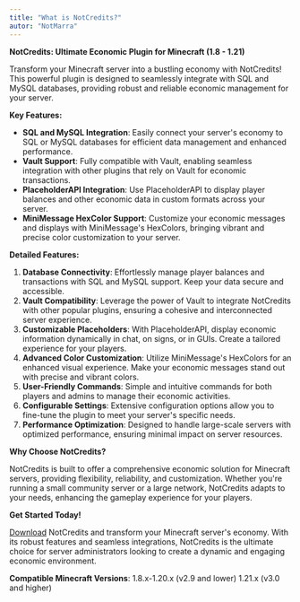 ```yaml
---
title: "What is NotCredits?"
autor: "NotMarra"
---
```


**NotCredits: Ultimate Economic Plugin for Minecraft (1.8 - 1.21)**

Transform your Minecraft server into a bustling economy with NotCredits! This powerful plugin is designed to seamlessly integrate with SQL and MySQL databases, providing robust and reliable economic management for your server.

**Key Features:**

- **SQL and MySQL Integration**: Easily connect your server's economy to SQL or MySQL databases for efficient data management and enhanced performance.
- **Vault Support**: Fully compatible with Vault, enabling seamless integration with other plugins that rely on Vault for economic transactions.
- **PlaceholderAPI Integration**: Use PlaceholderAPI to display player balances and other economic data in custom formats across your server.
- **MiniMessage HexColor Support**: Customize your economic messages and displays with MiniMessage's HexColors, bringing vibrant and precise color customization to your server.

**Detailed Features:**

1.  **Database Connectivity**: Effortlessly manage player balances and transactions with SQL and MySQL support. Keep your data secure and accessible.
2.  **Vault Compatibility**: Leverage the power of Vault to integrate NotCredits with other popular plugins, ensuring a cohesive and interconnected server experience.
3.  **Customizable Placeholders**: With PlaceholderAPI, display economic information dynamically in chat, on signs, or in GUIs. Create a tailored experience for your players.
4.  **Advanced Color Customization**: Utilize MiniMessage's HexColors for an enhanced visual experience. Make your economic messages stand out with precise and vibrant colors.
5.  **User-Friendly Commands**: Simple and intuitive commands for both players and admins to manage their economic activities.
6.  **Configurable Settings**: Extensive configuration options allow you to fine-tune the plugin to meet your server's specific needs.
7.  **Performance Optimization**: Designed to handle large-scale servers with optimized performance, ensuring minimal impact on server resources.

**Why Choose NotCredits?**

NotCredits is built to offer a comprehensive economic solution for Minecraft servers, providing flexibility, reliability, and customization. Whether you're running a small community server or a large network, NotCredits adapts to your needs, enhancing the gameplay experience for your players.

**Get Started Today!**

[Download](https://modrinth.com/plugin/notcredits)
NotCredits and transform your Minecraft server's economy. With its robust features and seamless integrations, NotCredits is the ultimate choice for server administrators looking to create a dynamic and engaging economic environment.

**Compatible Minecraft Versions**: 1.8.x-1.20.x (v2.9 and lower) 1.21.x (v3.0 and higher)
